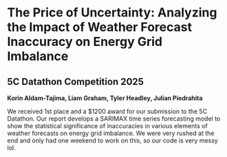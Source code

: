 # The Price of Uncertainty: Analyzing the Impact of Weather Forecast Inaccuracy on Energy Grid Imbalance

## 5C Datathon Competition 2025

**Korin Aldam-Tajima, Liam Graham, Tyler Headley, Julian Piedrahita**

We received 1st place and a $1200 award for our submission to the 5C Datathon. Our report develops a SARIMAX time series forecasting model to show the statistical significance of inaccuracies in various elements of weather forecasts on energy grid imbalance. We were very rushed at the end and only had one weekend to work on this, so our code is very messy lol.
